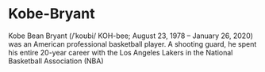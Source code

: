 # Kobe-Bryant
Kobe Bean Bryant (/ˈkoʊbi/ KOH-bee; August 23, 1978 – January 26, 2020) was an American professional basketball player. A shooting guard, he spent his entire 20-year career with the Los Angeles Lakers in the National Basketball Association (NBA)

